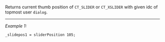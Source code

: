 Returns current thumb position of `CT_SLIDER` or `CT_XSLIDER` with given idc of topmost user `dialog`.


---
*Example 1:*
```sqf
_slidepos1 = sliderPosition 105;
```
